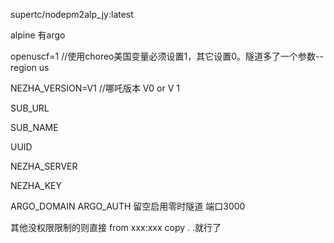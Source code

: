 supertc/nodepm2alp_jy:latest       

alpine  有argo  


openuscf=1   //使用choreo美国变量必须设置1，其它设置0。隧道多了一个参数--region us

NEZHA_VERSION=V1 //哪吒版本  V0  or   V 1

SUB_URL  

SUB_NAME  

UUID  

NEZHA_SERVER  

NEZHA_KEY  

ARGO_DOMAIN  ARGO_AUTH 留空启用零时隧道    端口3000


其他没权限限制的则直接   from xxx:xxx    copy . .就行了
